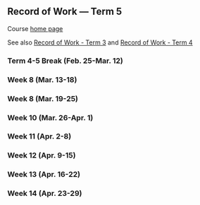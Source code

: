 ## Record of Work &mdash; Term 5

Course [home page](./)

See also [Record of Work - Term 3](./record_of_work-term_3.html) and [Record of Work - Term 4](./record_of_work-term_4.html)

### Term 4-5 Break (Feb. 25-Mar. 12)


### Week 8 (Mar. 13-18)

### Week 8 (Mar. 19-25)

### Week 10 (Mar. 26-Apr. 1)

### Week 11 (Apr. 2-8)

### Week 12 (Apr. 9-15)

### Week 13 (Apr. 16-22)

### Week 14 (Apr. 23-29)
